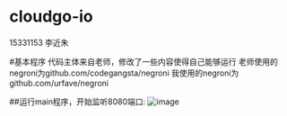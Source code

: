 # cloudgo-io
15331153 李近朱

#基本程序
代码主体来自老师，修改了一些内容使得自己能够运行
老师使用的negroni为github.com/codegangsta/negroni
我使用的negroni为 github.com/urfave/negroni

##运行main程序，开始监听8080端口:
![image](https://github.com/awuawulalala/cloudgo-io/tree/master/reslut/1.jpg)



